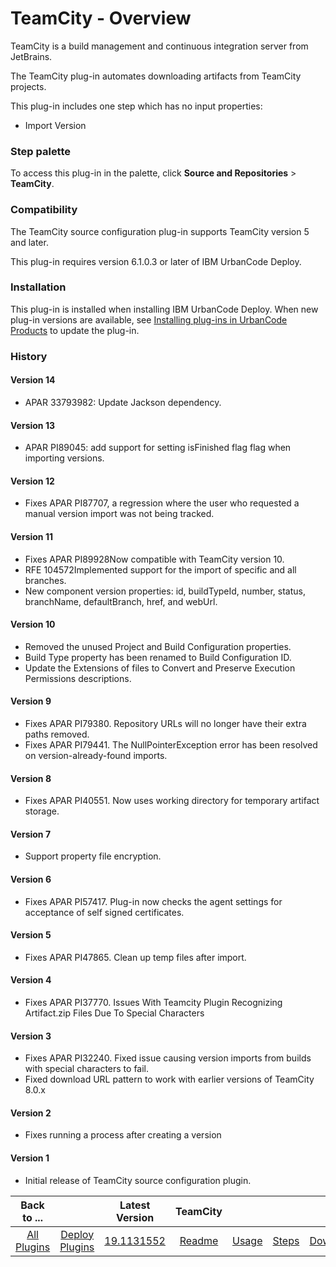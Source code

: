 
# TeamCity - Overview

TeamCity is a build management and continuous integration server from JetBrains.

The TeamCity plug-in automates downloading artifacts from TeamCity projects.

This plug-in includes one step which has no input properties:

* Import Version

### Step palette

To access this plug-in in the palette, click **Source and Repositories** > **TeamCity**.

### Compatibility

The TeamCity source configuration plug-in supports TeamCity version 5 and later.

This plug-in requires version 6.1.0.3 or later of IBM UrbanCode Deploy.

### Installation

This plug-in is installed when installing IBM UrbanCode Deploy. When new plug-in versions are available, see [Installing plug-ins in UrbanCode Products](https://community.ibm.com/community/user/wasdevops/blogs/laurel-dickson-bull1/2022/06/13/install-plugins "Installing plug-ins in UrbanCode Deploy") to update the plug-in.

### History

#### Version 14

* APAR 33793982: Update Jackson dependency.

#### Version 13

* APAR PI89045: add support for setting isFinished flag flag when importing versions.

#### Version 12

* Fixes APAR PI87707, a regression where the user who requested a manual version import was not being tracked.

#### Version 11

* Fixes APAR PI89928Now compatible with TeamCity version 10.
* RFE 104572Implemented support for the import of specific and all branches.
* New component version properties: id, buildTypeId, number, status, branchName, defaultBranch, href, and webUrl.

#### Version 10

* Removed the unused Project and Build Configuration properties.
* Build Type property has been renamed to Build Configuration ID.
* Update the Extensions of files to Convert and Preserve Execution Permissions descriptions.

#### Version 9

* Fixes APAR PI79380. Repository URLs will no longer have their extra paths removed.
* Fixes APAR PI79441. The NullPointerException error has been resolved on version-already-found imports.

#### Version 8

* Fixes APAR PI40551. Now uses working directory for temporary artifact storage.

#### Version 7

* Support property file encryption.

#### Version 6

* Fixes APAR PI57417. Plug-in now checks the agent settings for acceptance of self signed certificates.

#### Version 5

* Fixes APAR PI47865. Clean up temp files after import.

#### Version 4

* Fixes APAR PI37770. Issues With Teamcity Plugin Recognizing Artifact.zip Files Due To Special Characters

#### Version 3

* Fixes APAR PI32240. Fixed issue causing version imports from builds with special characters to fail.
* Fixed download URL pattern to work with earlier versions of TeamCity 8.0.x

#### Version 2

* Fixes running a process after creating a version

#### Version 1

* Initial release of TeamCity source configuration plugin.

|Back to ...||Latest Version|TeamCity ||||
| :---: | :---: | :---: | :---: | :---: | :---: | :---: |
|[All Plugins](../../index.md)|[Deploy Plugins](../README.md)|[19.1131552](https://raw.githubusercontent.com/UrbanCode/IBM-UCD-PLUGINS/main/files/TeamCitySourceConfig/ucd-TeamCitySourceConfig-19.1131552.zip)|[Readme](README.md)|[Usage](usage.md)|[Steps](steps.md)|[Downloads](downloads.md)|
